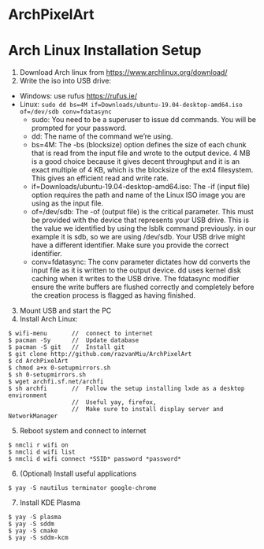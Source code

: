 # ArchPixelArt

# Arch Linux Installation Setup

1. Download Arch linux from https://www.archlinux.org/download/
2. Write the iso into USB drive:
  - Windows: use rufus https://rufus.ie/
  - Linux: `sudo dd bs=4M if=Downloads/ubuntu-19.04-desktop-amd64.iso of=/dev/sdb conv=fdatasync`
    * sudo: You need to be a superuser to issue dd commands. You will be prompted for your password.
    * dd: The name of the command we’re using.
    * bs=4M: The -bs (blocksize) option defines the size of each chunk that is read from the input file and wrote to the output device. 4 MB is a good choice because it gives decent throughput and it is an exact multiple of 4 KB, which is the blocksize of the ext4 filesystem. This gives an efficient read and write rate.
    * if=Downloads/ubuntu-19.04-desktop-amd64.iso: The -if (input file) option requires the path and name of the Linux ISO image you are using as the input file.
    * of=/dev/sdb: The -of (output file) is the critical parameter. This must be provided with the device that represents your USB drive. This is the value we identified by using the lsblk command previously. in our example it is sdb, so we are using /dev/sdb. Your USB drive might have a different identifier. Make sure you provide the correct identifier.
    * conv=fdatasync: The conv parameter dictates how dd converts the input file as it is written to the output device. dd uses kernel disk caching when it writes to the USB drive. The fdatasync modifier ensure the write buffers are flushed correctly and completely before the creation process is flagged as having finished.
3. Mount USB and start the PC
4. Install Arch Linux:
```
$ wifi-menu       //  connect to internet
$ pacman -Sy      //  Update database
$ pacman -S git   //  Install git
$ git clone http://github.com/razvanMiu/ArchPixelArt
$ cd ArchPixelArt
$ chmod a+x 0-setupmirrors.sh
$ sh 0-setupmirrors.sh
$ wget archfi.sf.net/archfi
$ sh archfi       //  Follow the setup installing lxde as a desktop environment
                  //  Useful yay, firefox,
                  //  Make sure to install display server and NetworkManager
```
5. Reboot system and connect to internet
```
$ nmcli r wifi on
$ nmcli d wifi list
$ nmcli d wifi connect *SSID* password *password*
```
6. (Optional) Install useful applications
```
$ yay -S nautilus terminator google-chrome
```
7. Install KDE Plasma
```
$ yay -S plasma
$ yay -S sddm
$ yay -S cmake
$ yay -S sddm-kcm
```
